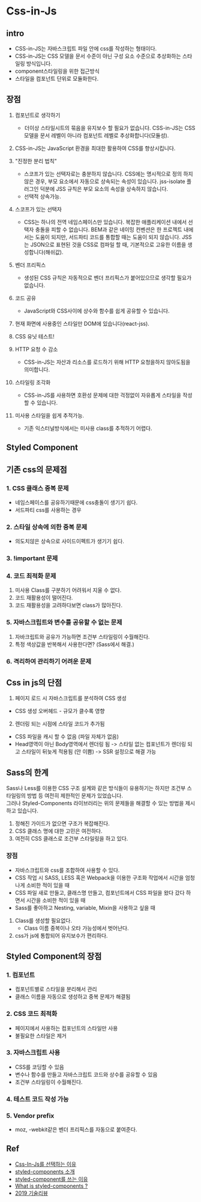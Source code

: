 # Css-in-Js


## intro
- CSS-in-JS는 자바스크립트 파일 안에 css를 작성하는 형태이다.
- CSS-in-JS는 CSS 모델을 문서 수준이 아닌 구성 요소 수준으로 추상화하는 스타일링 방식입니다. 
- component스타일링을 위한 접근방식
- 스타일을 컴포넌트 단위로 모듈화한다.


## 장점

1. 컴포넌트로 생각하기
    -  더이상 스타일시트의 묶음을 유지보수 할 필요가 없습니다. CSS-in-JS는 CSS 모델을 문서 레벨이 아니라 컴포넌트 레벨로 추상화합니다(모듈성).
2. CSS-in-JS는 JavaScript 환경을 최대한 활용하여 CSS를 향상시킵니다.
3. "진정한 분리 법칙"
    - 스코프가 있는 선택자로는 충분하지 않습니다. CSS에는 명시적으로 정의 하지 않은 경우, 부모 요소에서 자동으로 상속되는 속성이 있습니다. jss-isolate 플러그인 덕분에 JSS 규칙은 부모 요소의 속성을 상속하지 않습니다.
    - 선택적 상속가능.
4. 스코프가 있는 선택자
    - CSS는 하나의 전역 네임스페이스만 있습니다. 복잡한 애플리케이션 내에서 선택자 충돌을 피할 수 없습니다. BEM과 같은 네이밍 컨벤션은 한 프로젝트 내에서는 도움이 되지만, 서드파티 코드를 통합할 때는 도움이 되지 않습니다. JSS는 JSON으로 표현된 것을 CSS로 컴파일 할 때, 기본적으로 고유한 이름을 생성합니다(해쉬값).
5. 벤더 프리픽스
    - 생성된 CSS 규칙은 자동적으로 벤더 프리픽스가 붙어있으므로 생각할 필요가 없습니다.
6. 코드 공유
    - JavaScript와 CSS사이에 상수와 함수를 쉽게 공유할 수 있습니다.
7. 현재 화면에 사용중인 스타일만 DOM에 있습니다(react-jss).
8. CSS 유닛 테스트!

9. HTTP 요청 수 감소
    -  CSS-in-JS는 자산과 리소스를 로드하기 위해 HTTP 요청을하지 않아도됨을 의미합니다.
10. 스타일링 조각화 
    -  CSS-in-JS를 사용하면 호환성 문제에 대한 걱정없이 자유롭게 스타일을 작성할 수 있습니다.
11. 미사용 스타일을 쉽게 추적가능.
    - 기존 익스터널방식에서는 미사용 class를 추적하기 어렵다.


## Styled Component


## 기존 css의 문제점


### 1. CSS 클래스 중복 문제
- 네임스페이스를 공유하기때문에 css충돌이 생기기 쉽다.
- 서드파티 css를 사용하는 경우 
### 2. 스타일 상속에 의한 중복 문제
- 의도치않은 상속으로 사이드이펙트가 생기기 쉽다.

### 3. !important 문제

### 4. 코드 최적화 문제
1. 미사용 Class를 구분하기 어려워서 지울 수 없다.
2. 코드 재활용성이 떨어진다. 
3. 코드 재활용성을 고려하다보면 class가 많아진다.

### 5. 자바스크립트와 변수를 공유할 수 없는 문제
1. 자바크립트와 공유가 가능하면 조건부 스타일링이 수월해진다.  
2. 특정 색상값을 반복해서 사용한다면? (Sass에서 해결.)

### 6. 격리하여 관리하기 어려운 문제


## Css in js의 단점

1. 페이지 로드 시 자바스크립트를 분석하여 CSS 생성
- CSS 생성 오버헤드 - 규모가 클수록 영향
2. 렌더링 되는 시점에 스타일 코드가 추가됨
- CSS 파일을 캐시 할 수 없음 (파일 자체가 없음)
- Head영역이 아닌 Body영역에서 렌더링 됨 -> 스타일 없는 컴포넌트가 렌더링 되고 스타일이 뒤늦게 적용됨 (안 이쁨) -> SSR 설정으로 해결 가능



## Sass의 한계
Sass나 Less를 이용한 CSS 구조 설계와 같은 방식들이 유용하기는 하지만 조건부 스타일링의 방법 등 여전히 제한적인 문제가 있었습니다.  
그러나 Styled-Components 라이브러리는 위의 문제들을 해결할 수 있는 방법을 제시하고 있습니다.


1. 정해진 가이드가 없으면 구조가 복잡해진다.
2. CSS 클래스 명에 대한 고민은 여전하다.
3. 여전히 CSS 클래스로 조건부 스타일링을 하고 있다.

### 장점
- 자바스크립트와 css를 조합하여 사용할 수 있다.
- CSS 작업 시 SASS, LESS 혹은 Webpack을 이용한 구조화 작업에서 시간을 엄청나게 소비한 적이 있을 때
- CSS 파일 새로 만들고, 클래스명 만들고, 컴포넌트에서 CSS 파일을 왔다 갔다 하면서 시간을 소비한 적이 있을 때
- Sass를 좋아하고 Nesting, variable, Mixin을 사용하고 싶을 때

1. Class를 생성할 필요없다.
    - Class 이름 중복이나 오타 가능성에서 벗어난다.
2. css가 js에 통합되어 유지보수가 편리하다.
    

## Styled Component의 장점

### 1. 컴포넌트
- 컴포넌트별로 스타일을 분리해서 관리
- 클래스 이름을 자동으로 생성하고 중복 문제가 해결됨
### 2. CSS 코드 최적화
- 페이지에서 사용하는 컴포넌트의 스타일만 사용
- 불필요한 스타일은 제거
### 3. 자바스크립트 사용
- CSS를 코딩할 수 있음
- 변수나 함수를 만들고 자바스크립트 코드와 상수를 공유할 수 있음
- 조건부 스타일링이 수월해진다.
### 4. 테스트 코드 작성 가능
### 5. Vendor prefix
- moz, -webkit같은 벤더 프리픽스를 자동으로 붙여준다.




## Ref
- [Css-In-Js를 선택하는 이유](https://d0gf00t.tistory.com/22)
- [styled-components 소개](https://blog.nerdfactory.ai/2019/10/25/react-styled-components.html)
- [styled-component를 쓰는 이유](https://analogcoding.tistory.com/181)
- [What is styled-components ?](https://medium.com/@lee.ellen0814/styled-components-b90710b05e22)
- [2019 기술리뷰](https://subicura.com/2020/01/07/2019-dev-summary.html)